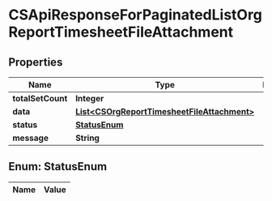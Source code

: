 
# CSApiResponseForPaginatedListOrgReportTimesheetFileAttachment

## Properties
Name | Type | Description | Notes
------------ | ------------- | ------------- | -------------
**totalSetCount** | **Integer** |  |  [optional]
**data** | [**List&lt;CSOrgReportTimesheetFileAttachment&gt;**](CSOrgReportTimesheetFileAttachment.md) |  |  [optional]
**status** | [**StatusEnum**](#StatusEnum) |  |  [optional]
**message** | **String** |  |  [optional]


<a name="StatusEnum"></a>
## Enum: StatusEnum
Name | Value
---- | -----



